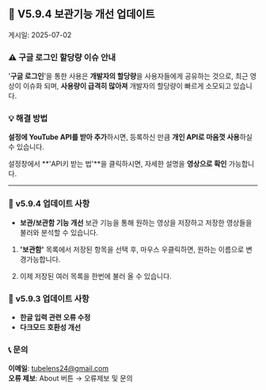 ## 🚨 **V5.9.4 보관기능 개선 업데이트**

게시일: 2025-07-02

### ⚠️ 구글 로그인 할당량 이슈 안내

'**구글 로그인**'을 통한 사용은 **개발자의 할당량**을 사용자들에게 공유하는 것으로,
최근 영상이 이슈화 되며, **사용량이 급격히 많아져**
개발자의 할당량이 빠르게 소모되고 있습니다.

### 💡 **해결 방법**

**설정에 YouTube API를 받아 추가**하시면,
등록하신 만큼 **개인 API로 마음껏 사용**하실 수 있습니다.

설정창에서 **'API키 받는 법'**을 클릭하시면,
자세한 설명을 **영상으로 확인** 가능합니다.

---
### 🎉 **v5.9.4 업데이트 사항**
- **보관/보관함 기능 개선**
보관 기능을 통해 원하는 영상을 저장하고
저장한 영상들을 불러와 분석할 수 있습니다.

1) **'보관함'** 목록에서 저장된 항목을 선택 후,
마우스 우클릭하면,
원하는 이름으로 변경가능합니다.

2) 이제 저장된 여러 목록을 한번에 불러 올 수 있습니다.

### 🎉 **v5.9.3 업데이트 사항**
- **한글 입력 관련 오류 수정**
- **다크모드 호환성 개선**

### 📞 **문의**

**이메일**: tubelens24@gmail.com  
**오류 제보**: About 버튼 → 오류제보 및 문의
